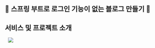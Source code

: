 🤘 스프링 부트로 로그인 기능이 없는 블로그 만들기 🤘
 ------------------------------------

## 서비스 및 프로젝트 소개

<div> <img src="https://img.shields.io/static/v1?label=<LABEL>&message=<MESSAGE>&color=<COLOR>" style="height : auto; margin-left : 10px; margin-right : 10px;"/>

